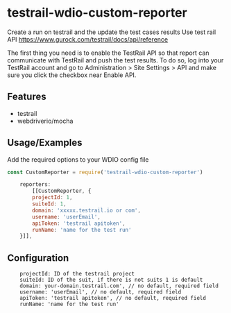 
# testrail-wdio-custom-reporter

Create a run on testrail and the update the test cases results
Use test rail API https://www.gurock.com/testrail/docs/api/reference 

The first thing you need is to enable the TestRail API so that report can communicate with TestRail and push the test results.
To do so, log into your TestRail account and go to Administration > Site Settings > API and make sure you click the checkbox near Enable API.


## Features

- testrail
- webdriverio/mocha


## Usage/Examples
Add the required options to your WDIO config file

```javascript
const CustomReporter = require('testrail-wdio-custom-reporter')

    reporters: 
        [[CustomReporter, {
        projectId: 1,
        suiteId: 1,
        domain: 'xxxxx.testrail.io or com',
        username: 'userEmail',
        apiToken: 'testrail apitoken',
        runName: 'name for the test run'  
    }]],
```


## Configuration
        projectId: ID of the testrail project
        suiteId: ID of the suit, if there is not suits 1 is default 
        domain: your-domain.testrail.com', // no default, required field
        username: 'userEmail', // no default, required field
        apiToken: 'testrail apitoken', // no default, required field
        runName: 'name for the test run'
